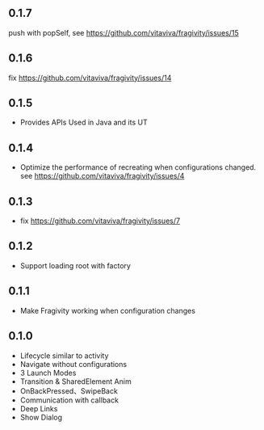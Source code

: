 ## 0.1.7
push with popSelf, see https://github.com/vitaviva/fragivity/issues/15

## 0.1.6
fix https://github.com/vitaviva/fragivity/issues/14

## 0.1.5
* Provides APIs Used in Java and its UT

## 0.1.4
* Optimize the performance of recreating when configurations changed. see https://github.com/vitaviva/fragivity/issues/4

## 0.1.3
* fix https://github.com/vitaviva/fragivity/issues/7

## 0.1.2
* Support loading root with factory 

## 0.1.1
* Make Fragivity working when configuration changes

## 0.1.0
* Lifecycle similar to activity
* Navigate without configurations
* 3 Launch Modes
* Transition & SharedElement Anim
* OnBackPressed、SwipeBack
* Communication with callback
* Deep Links
* Show Dialog